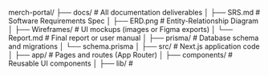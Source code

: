 merch-portal/
├── docs/                  # All documentation deliverables
│   ├── SRS.md             # Software Requirements Spec
│   ├── ERD.png            # Entity-Relationship Diagram
│   ├── Wireframes/        # UI mockups (images or Figma exports)
│   └── Report.md          # Final report or user manual
│
├── prisma/                # Database schema and migrations
│   └── schema.prisma
│
├── src/                   # Next.js application code
│   ├── app/               # Pages and routes (App Router)
│   ├── components/        # Reusable UI components
│   ├── lib/               #
